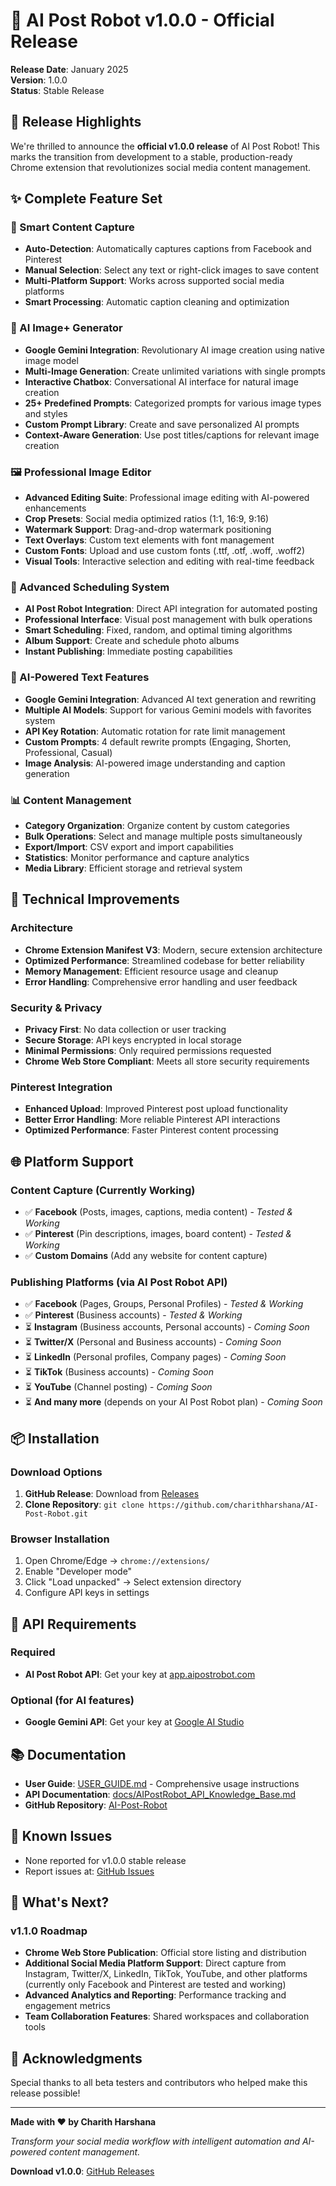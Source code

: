 # 🎉 AI Post Robot v1.0.0 - Official Release

**Release Date**: January 2025  
**Version**: 1.0.0  
**Status**: Stable Release

## 🌟 Release Highlights

We're thrilled to announce the **official v1.0.0 release** of AI Post Robot! This marks the transition from development to a stable, production-ready Chrome extension that revolutionizes social media content management.

## ✨ Complete Feature Set

### 🎯 Smart Content Capture
- **Auto-Detection**: Automatically captures captions from Facebook and Pinterest
- **Manual Selection**: Select any text or right-click images to save content
- **Multi-Platform Support**: Works across supported social media platforms
- **Smart Processing**: Automatic caption cleaning and optimization

### 🤖 AI Image+ Generator
- **Google Gemini Integration**: Revolutionary AI image creation using native image model
- **Multi-Image Generation**: Create unlimited variations with single prompts
- **Interactive Chatbox**: Conversational AI interface for natural image creation
- **25+ Predefined Prompts**: Categorized prompts for various image types and styles
- **Custom Prompt Library**: Create and save personalized AI prompts
- **Context-Aware Generation**: Use post titles/captions for relevant image creation

### 🖼️ Professional Image Editor
- **Advanced Editing Suite**: Professional image editing with AI-powered enhancements
- **Crop Presets**: Social media optimized ratios (1:1, 16:9, 9:16)
- **Watermark Support**: Drag-and-drop watermark positioning
- **Text Overlays**: Custom text elements with font management
- **Custom Fonts**: Upload and use custom fonts (.ttf, .otf, .woff, .woff2)
- **Visual Tools**: Interactive selection and editing with real-time feedback

### 🚀 Advanced Scheduling System
- **AI Post Robot Integration**: Direct API integration for automated posting
- **Professional Interface**: Visual post management with bulk operations
- **Smart Scheduling**: Fixed, random, and optimal timing algorithms
- **Album Support**: Create and schedule photo albums
- **Instant Publishing**: Immediate posting capabilities

### 🤖 AI-Powered Text Features
- **Google Gemini Integration**: Advanced AI text generation and rewriting
- **Multiple AI Models**: Support for various Gemini models with favorites system
- **API Key Rotation**: Automatic rotation for rate limit management
- **Custom Prompts**: 4 default rewrite prompts (Engaging, Shorten, Professional, Casual)
- **Image Analysis**: AI-powered image understanding and caption generation

### 📊 Content Management
- **Category Organization**: Organize content by custom categories
- **Bulk Operations**: Select and manage multiple posts simultaneously
- **Export/Import**: CSV export and import capabilities
- **Statistics**: Monitor performance and capture analytics
- **Media Library**: Efficient storage and retrieval system

## 🔧 Technical Improvements

### Architecture
- **Chrome Extension Manifest V3**: Modern, secure extension architecture
- **Optimized Performance**: Streamlined codebase for better reliability
- **Memory Management**: Efficient resource usage and cleanup
- **Error Handling**: Comprehensive error handling and user feedback

### Security & Privacy
- **Privacy First**: No data collection or user tracking
- **Secure Storage**: API keys encrypted in local storage
- **Minimal Permissions**: Only required permissions requested
- **Chrome Web Store Compliant**: Meets all store security requirements

### Pinterest Integration
- **Enhanced Upload**: Improved Pinterest post upload functionality
- **Better Error Handling**: More reliable Pinterest API interactions
- **Optimized Performance**: Faster Pinterest content processing

## 🌐 Platform Support

### Content Capture (Currently Working)
- ✅ **Facebook** (Posts, images, captions, media content) - *Tested & Working*
- ✅ **Pinterest** (Pin descriptions, images, board content) - *Tested & Working*
- ✅ **Custom Domains** (Add any website for content capture)

### Publishing Platforms (via AI Post Robot API)
- ✅ **Facebook** (Pages, Groups, Personal Profiles) - *Tested & Working*
- ✅ **Pinterest** (Business accounts) - *Tested & Working*
- ⏳ **Instagram** (Business accounts, Personal accounts) - *Coming Soon*
- ⏳ **Twitter/X** (Personal and Business accounts) - *Coming Soon*
- ⏳ **LinkedIn** (Personal profiles, Company pages) - *Coming Soon*
- ⏳ **TikTok** (Business accounts) - *Coming Soon*
- ⏳ **YouTube** (Channel posting) - *Coming Soon*
- ⏳ **And many more** (depends on your AI Post Robot plan) - *Coming Soon*

## 📦 Installation

### Download Options
1. **GitHub Release**: Download from [Releases](https://github.com/charithharshana/AI-Post-Robot/releases/tag/v1.0.0)
2. **Clone Repository**: `git clone https://github.com/charithharshana/AI-Post-Robot.git`

### Browser Installation
1. Open Chrome/Edge → `chrome://extensions/`
2. Enable "Developer mode"
3. Click "Load unpacked" → Select extension directory
4. Configure API keys in settings

## 🔑 API Requirements

### Required
- **AI Post Robot API**: Get your key at [app.aipostrobot.com](https://app.aipostrobot.com)

### Optional (for AI features)
- **Google Gemini API**: Get your key at [Google AI Studio](https://aistudio.google.com/)

## 📚 Documentation

- **User Guide**: [USER_GUIDE.md](USER_GUIDE.md) - Comprehensive usage instructions
- **API Documentation**: [docs/AIPostRobot_API_Knowledge_Base.md](docs/AIPostRobot_API_Knowledge_Base.md)
- **GitHub Repository**: [AI-Post-Robot](https://github.com/charithharshana/AI-Post-Robot)

## 🐛 Known Issues

- None reported for v1.0.0 stable release
- Report issues at: [GitHub Issues](https://github.com/charithharshana/AI-Post-Robot/issues)

## 🚀 What's Next?

### v1.1.0 Roadmap
- **Chrome Web Store Publication**: Official store listing and distribution
- **Additional Social Media Platform Support**: Direct capture from Instagram, Twitter/X, LinkedIn, TikTok, YouTube, and other platforms (currently only Facebook and Pinterest are tested and working)
- **Advanced Analytics and Reporting**: Performance tracking and engagement metrics
- **Team Collaboration Features**: Shared workspaces and collaboration tools

## 🙏 Acknowledgments

Special thanks to all beta testers and contributors who helped make this release possible!

---

**Made with ❤️ by Charith Harshana**

*Transform your social media workflow with intelligent automation and AI-powered content management.*

**Download v1.0.0**: [GitHub Releases](https://github.com/charithharshana/AI-Post-Robot/releases)
